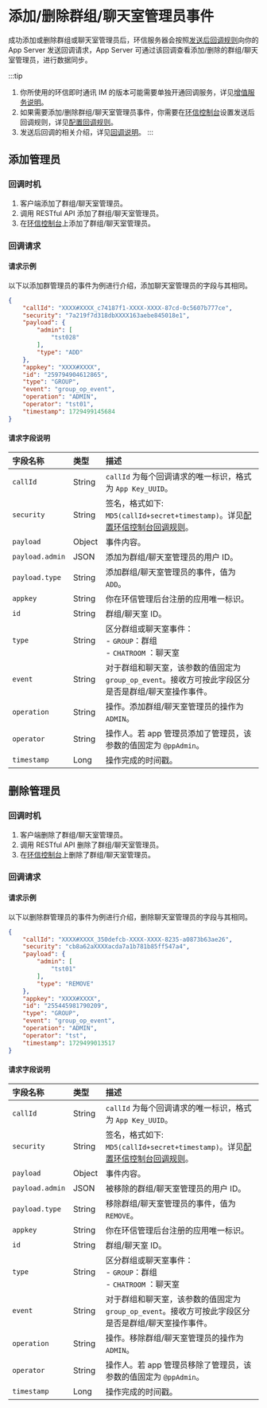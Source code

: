 # 添加/删除群组/聊天室管理员事件 

成功添加或删除群组或聊天室管理员后，环信服务器会按照[发送后回调规则](/product/enable_and_configure_IM.html#配置回调规则)向你的 App Server 发送回调请求，App Server 可通过该回调查看添加/删除的群组/聊天室管理员，进行数据同步。

:::tip
1. 你所使用的环信即时通讯 IM 的版本可能需要单独开通回调服务，详见[增值服务说明](/product/pricing.html#增值服务费用)。
2. 如果需要添加/删除群组/聊天室管理员事件，你需要在[环信控制台](https://console.easemob.com/user/login)设置发送后回调规则，详见[配置回调规则](/product/enable_and_configure_IM.html#配置回调规则)。
3. 发送后回调的相关介绍，详见[回调说明](/document/server-side/callback_postsending.html)。
:::

## 添加管理员
 
### 回调时机

1. 客户端添加了群组/聊天室管理员。
2. 调用 RESTful API 添加了群组/聊天室管理员。
3. 在[环信控制台](https://console.easemob.com/user/login)上添加了群组/聊天室管理员。 

### 回调请求

#### 请求示例

以下以添加群管理员的事件为例进行介绍，添加聊天室管理员的字段与其相同。

```json
{
	"callId": "XXXX#XXXX_c74187f1-XXXX-XXXX-87cd-0c5607b777ce",
	"security": "7a219f7d318dbXXXX163aebe845018e1",
	"payload": {
		"admin": [
			"tst028"
		],
		"type": "ADD"
	},
	"appkey": "XXXX#XXXX",
	"id": "259794904612865",
	"type": "GROUP",
	"event": "group_op_event",
	"operation": "ADMIN",
	"operator": "tst01",
	"timestamp": 1729499145684
}
```

#### 请求字段说明

| 字段名称         | 类型   | 描述                                                         |
| :------------- | :----- | :----------------------------------------------------------- |
| `callId`       | String | `callId` 为每个回调请求的唯一标识，格式为 `App Key_UUID`。 | 
| `security`     | String | 签名，格式如下: `MD5(callId+secret+timestamp)`。详见[配置环信控制台回调规则](/product/enable_and_configure_IM.html#配置回调规则)。|
| `payload`       | Object | 事件内容。                                                     |
| `payload.admin`| JSON   | 添加为群组/聊天室管理员的用户 ID。 | 
| `payload.type` | String | 添加群组/聊天室管理员的事件，值为 `ADD`。  | 
| `appkey`       | String | 你在环信管理后台注册的应用唯一标识。                                |
| `id`           | String | 群组/聊天室 ID。                                                 |
| `type`         | String | 区分群组或聊天室事件：<br/> - `GROUP`：群组 <br/> - `CHATROOM` ：聊天室     |
| `event`        | String | 对于群组和聊天室，该参数的值固定为 `group_op_event`。接收方可按此字段区分是否是群组/聊天室操作事件。 |
| `operation`    | String | 操作。添加群组/聊天室管理员的操作为 `ADMIN`。 |
| `operator`     | String | 操作人。若 app 管理员添加了管理员，该参数的值固定为 `@ppAdmin`。        |
| `timestamp`    | Long   | 操作完成的时间戳。      | 


## 删除管理员
 
### 回调时机

1. 客户端删除了群组/聊天室管理员。
2. 调用 RESTful API 删除了群组/聊天室管理员。
3. 在[环信控制台](https://console.easemob.com/user/login)上删除了群组/聊天室管理员。 

### 回调请求

#### 请求示例

以下以删除群管理员的事件为例进行介绍，删除聊天室管理员的字段与其相同。

```json
{
	"callId": "XXXX#XXXX_350defcb-XXXX-XXXX-8235-a0873b63ae26",
	"security": "cb8a62aXXXXacda7a1b781b85ff547a4",
	"payload": {
		"admin": [
			"tst01"
		],
		"type": "REMOVE"
	},
	"appkey": "XXXX#XXXX",
	"id": "255445981790209",
	"type": "GROUP",
	"event": "group_op_event",
	"operation": "ADMIN",
	"operator": "tst",
	"timestamp": 1729499013517
}
```

#### 请求字段说明

| 字段名称         | 类型   | 描述                                                         |
| :------------- | :----- | :----------------------------------------------------------- |
| `callId`       | String | `callId` 为每个回调请求的唯一标识，格式为 `App Key_UUID`。 | 
| `security`     | String | 签名，格式如下: `MD5(callId+secret+timestamp)`。详见[配置环信控制台回调规则](/product/enable_and_configure_IM.html#配置回调规则)。|
| `payload`       | Object | 事件内容。                                                     |
| `payload.admin`| JSON   | 被移除的群组/聊天室管理员的用户 ID。 | 
| `payload.type` | String | 移除群组/聊天室管理员的事件，值为 `REMOVE`。    | 
| `appkey`       | String | 你在环信管理后台注册的应用唯一标识。                                |
| `id`           | String | 群组/聊天室 ID。                                                 |
| `type`         | String | 区分群组或聊天室事件：<br/> - `GROUP`：群组 <br/> - `CHATROOM` ：聊天室     |
| `event`        | String | 对于群组和聊天室，该参数的值固定为 `group_op_event`。接收方可按此字段区分是否是群组/聊天室操作事件。 |
| `operation`    | String | 操作。移除群组/聊天室管理员的操作为 `ADMIN`。 |
| `operator`     | String | 操作人。若 app 管理员移除了管理员，该参数的值固定为 `@ppAdmin`。         |
| `timestamp`    | Long   | 操作完成的时间戳。      | 







